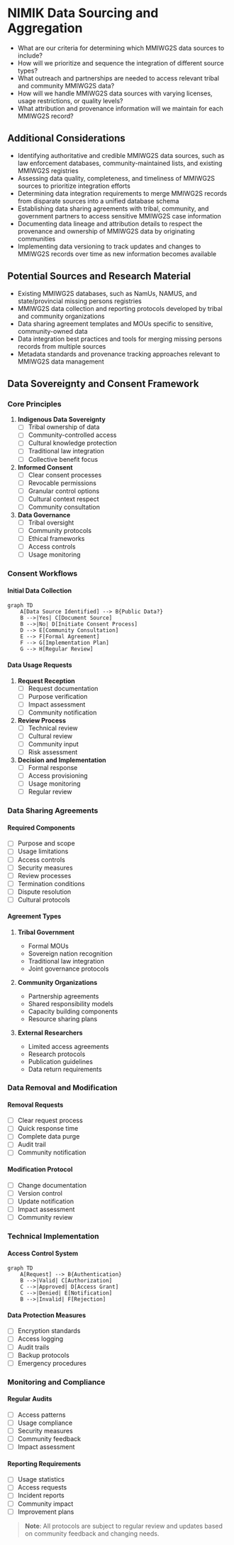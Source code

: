 # NIMIK Data Sourcing and Aggregation

- What are our criteria for determining which MMIWG2S data sources to include?
- How will we prioritize and sequence the integration of different source types?
- What outreach and partnerships are needed to access relevant tribal and community MMIWG2S data?
- How will we handle MMIWG2S data sources with varying licenses, usage restrictions, or quality levels?
- What attribution and provenance information will we maintain for each MMIWG2S record?

## Additional Considerations 
- Identifying authoritative and credible MMIWG2S data sources, such as law enforcement databases, community-maintained lists, and existing MMIWG2S registries
- Assessing data quality, completeness, and timeliness of MMIWG2S sources to prioritize integration efforts
- Determining data integration requirements to merge MMIWG2S records from disparate sources into a unified database schema
- Establishing data sharing agreements with tribal, community, and government partners to access sensitive MMIWG2S case information
- Documenting data lineage and attribution details to respect the provenance and ownership of MMIWG2S data by originating communities
- Implementing data versioning to track updates and changes to MMIWG2S records over time as new information becomes available

## Potential Sources and Research Material
- Existing MMIWG2S databases, such as NamUs, NAMUS, and state/provincial missing persons registries 
- MMIWG2S data collection and reporting protocols developed by tribal and community organizations
- Data sharing agreement templates and MOUs specific to sensitive, community-owned data
- Data integration best practices and tools for merging missing persons records from multiple sources
- Metadata standards and provenance tracking approaches relevant to MMIWG2S data management 

## Data Sovereignty and Consent Framework

### Core Principles
1. **Indigenous Data Sovereignty**
   - [ ] Tribal ownership of data
   - [ ] Community-controlled access
   - [ ] Cultural knowledge protection
   - [ ] Traditional law integration
   - [ ] Collective benefit focus

2. **Informed Consent**
   - [ ] Clear consent processes
   - [ ] Revocable permissions
   - [ ] Granular control options
   - [ ] Cultural context respect
   - [ ] Community consultation

3. **Data Governance**
   - [ ] Tribal oversight
   - [ ] Community protocols
   - [ ] Ethical frameworks
   - [ ] Access controls
   - [ ] Usage monitoring

### Consent Workflows

#### Initial Data Collection
```mermaid
graph TD
    A[Data Source Identified] --> B{Public Data?}
    B -->|Yes| C[Document Source]
    B -->|No| D[Initiate Consent Process]
    D --> E[Community Consultation]
    E --> F[Formal Agreement]
    F --> G[Implementation Plan]
    G --> H[Regular Review]
```

#### Data Usage Requests
1. **Request Reception**
   - [ ] Request documentation
   - [ ] Purpose verification
   - [ ] Impact assessment
   - [ ] Community notification

2. **Review Process**
   - [ ] Technical review
   - [ ] Cultural review
   - [ ] Community input
   - [ ] Risk assessment

3. **Decision and Implementation**
   - [ ] Formal response
   - [ ] Access provisioning
   - [ ] Usage monitoring
   - [ ] Regular review

### Data Sharing Agreements

#### Required Components
- [ ] Purpose and scope
- [ ] Usage limitations
- [ ] Access controls
- [ ] Security measures
- [ ] Review processes
- [ ] Termination conditions
- [ ] Dispute resolution
- [ ] Cultural protocols

#### Agreement Types
1. **Tribal Government**
   - Formal MOUs
   - Sovereign nation recognition
   - Traditional law integration
   - Joint governance protocols

2. **Community Organizations**
   - Partnership agreements
   - Shared responsibility models
   - Capacity building components
   - Resource sharing plans

3. **External Researchers**
   - Limited access agreements
   - Research protocols
   - Publication guidelines
   - Data return requirements

### Data Removal and Modification

#### Removal Requests
- [ ] Clear request process
- [ ] Quick response time
- [ ] Complete data purge
- [ ] Audit trail
- [ ] Community notification

#### Modification Protocol
- [ ] Change documentation
- [ ] Version control
- [ ] Update notification
- [ ] Impact assessment
- [ ] Community review

### Technical Implementation

#### Access Control System
```mermaid
graph TD
    A[Request] --> B{Authentication}
    B -->|Valid| C[Authorization]
    C -->|Approved| D[Access Grant]
    C -->|Denied| E[Notification]
    B -->|Invalid| F[Rejection]
```

#### Data Protection Measures
- [ ] Encryption standards
- [ ] Access logging
- [ ] Audit trails
- [ ] Backup protocols
- [ ] Emergency procedures

### Monitoring and Compliance

#### Regular Audits
- [ ] Access patterns
- [ ] Usage compliance
- [ ] Security measures
- [ ] Community feedback
- [ ] Impact assessment

#### Reporting Requirements
- [ ] Usage statistics
- [ ] Access requests
- [ ] Incident reports
- [ ] Community impact
- [ ] Improvement plans

> **Note**: All protocols are subject to regular review and updates based on community feedback and changing needs. 